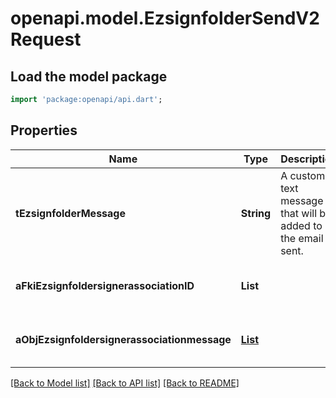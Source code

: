 # openapi.model.EzsignfolderSendV2Request

## Load the model package
```dart
import 'package:openapi/api.dart';
```

## Properties
Name | Type | Description | Notes
------------ | ------------- | ------------- | -------------
**tEzsignfolderMessage** | **String** | A custom text message that will be added to the email sent. | 
**aFkiEzsignfoldersignerassociationID** | **List<int>** |  | [default to const []]
**aObjEzsignfoldersignerassociationmessage** | [**List<CustomEzsignfoldersignerassociationmessageRequest>**](CustomEzsignfoldersignerassociationmessageRequest.md) |  | [default to const []]

[[Back to Model list]](../README.md#documentation-for-models) [[Back to API list]](../README.md#documentation-for-api-endpoints) [[Back to README]](../README.md)


